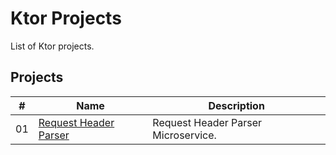 # Ktor Projects

List of Ktor projects.

## Projects

|  #  | Name                                                | Description                          |
| ----| ----------------------------------------------------| -------------------------------------|
|  01 | [Request Header Parser](./request-header/README.md) |  Request Header Parser Microservice. |
